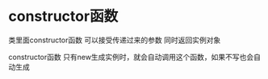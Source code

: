 # constructor函数 

类里面constructor函数 可以接受传递过来的参数 同时返回实例对象

constructor函数 只有new生成实例时，就会自动调用这个函数，如果不写也会自动生成